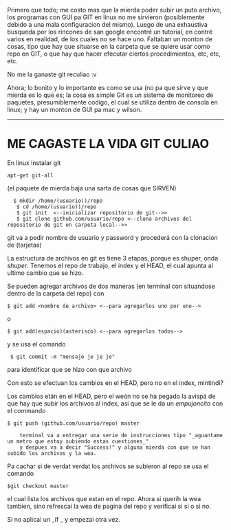  Primero que todo; me costo mas que la mierda poder subir un puto archivo, los programas con GUI pa GIT en linux no me sirvieron (posiblemente debido a una  mala configuracion
   del mismo).
 Luego de una exhaustiva busqueda por los rincones de san google encontré un tutorial, en contré varios en realidad, de los cuales no se hace uno.
 Faltaban un monton de cosas, tipo que hay que situarse en la carpeta que se quiere usar como repo en GIT, o que hay que hacer efecutar ciertos  procedimientos, etc, etc, etc.


 No me la ganaste git reculiao :v


 Ahora; lo bonito y lo importante es como se usa (no pa que sirve y que mierda es lo que es; la cosa es simple Git es un sistema de monitoreo de paquetes,  presumiblemente codigo, el cual se utiliza dentro de consola en linux; y hay un monton de GUI pa mac y wilson.

____________________________________________________________________________________________________________________________________________

#                                                                                                ME CAGASTE LA VIDA GIT CULIAO


 En linux instalar git
   ~~~
   apt-get git-all
   ~~~

   (el paquete de mierda baja una sarta de cosas que SIRVEN)


~~~
  $ mkdir /home/(usuario))/repo
   $ cd /home/(usuario))/repo
   $ git init  <--inicializar repositorio de git-->>
   $ git clone github.com/usuario/repo <--clona archivos del repositorio de git en carpeta local-->>
   ~~~

   git va a pedir nombre de usuario y password y procederá con la clonacion de (tarjetas)




 La estructura de archivos en git es tiene 3 etapas, porque es shuper, onda _shuper_.
 Tenemos el repo de trabajo, el index y el HEAD, el cual apunta al ultimo cambio que se hizo.


 Se pueden agregar archivos de dos maneras   (en terminal con situandose dentro de la carpeta del repo) con
~~~  
$ git add <nombre de archivo> <--para agregarlos uno por uno-->
~~~


  o


~~~
$ git add(espacio)(asterisco) <--para agregarlos todos-->
~~~

  y se usa el comando

~~~
 $ git commit -m "mensaje je je je"
 ~~~

  para identificar que se hizo con que archivo

 Con esto se efectuan los cambios en el HEAD, pero no en el index, mintindi?

 Los cambios etán en el HEAD, pero el weón no se ha pegado la avispá de que hay que subir los archivos al index,
  asi que se le da un _empujoncito_ con el commando

~~~  
$ git push (github.com/usuario/repo) master
~~~

        terminal va a entregar una serie de instrucciones tipo "_aguantame un metro que estoy subiendo estas cuestiones_"
        y despues va a decir "Success!" y alguna mierda con que se han subido los archivos y la wea.

 Pa cachar si de verdat verdat los archivos se subieron al repo se usa el comando

~~~
$git checkout master
~~~

 el cual lista los archivos que estan en el repo.
 Ahora si queríh la wea tambien, sino refrescai la wea de pagina del repo y verificai si si o si no.

 Si no aplicai un _if _ y empezai otra vez.
